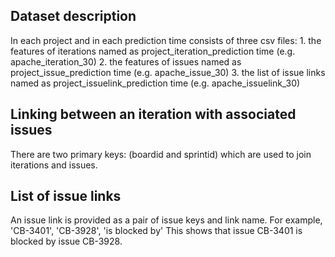 Dataset description 
-------------------
In each project and in each prediction time consists of three csv files: 
    1. the features of iterations named as project_iteration_prediction time (e.g. apache_iteration_30)
    2. the features of issues named as project_issue_prediction time (e.g. apache_issue_30)
    3. the list of issue links named as project_issuelink_prediction time (e.g. apache_issuelink_30)

Linking between an iteration with associated issues
---------------------------------------------------
There are two primary keys: (boardid and sprintid) which are used to join iterations and issues.

List of issue links
-------------------
An issue link is provided as a pair of issue keys and link name.
For example, 'CB-3401', 'CB-3928', 'is blocked by' This shows that issue CB-3401 is blocked by issue CB-3928.
